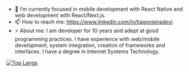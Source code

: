 - 🌱 I’m currently focused in mobile development with React Native and web development with React/Next.js.
- 📫 How to reach me: https://www.linkedin.com/in/tiagovieiradev/.
- ⚡ About me: I am developer for 10 years and adept at good programming practices. I have experience with web/mobile development, system integration, creation of frameworks and interfaces.
  I have a degree in Internet Systems Technology.

[![Top Langs](https://github-readme-stats.vercel.app/api/top-langs/?username=Tiago-Dev&show_icons-true&theme=radical)](https://github.com/anuraghazra/github-readme-stats)
